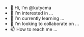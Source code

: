 - 👋 Hi, I’m @kutycma
- 👀 I’m interested in ...
- 🌱 I’m currently learning ...
- 💞️ I’m looking to collaborate on ...
- 📫 How to reach me ...

<!---
kutycma/kutycma is a ✨ special ✨ repository because its `README.md` (this file) appears on your GitHub profile.
You can click the Preview link to take a look at your changes.
--->
